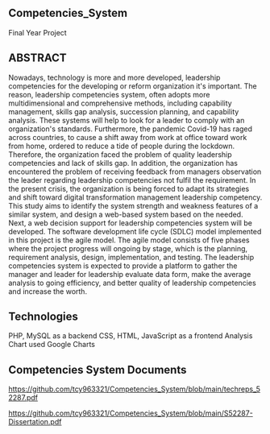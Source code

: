 ## Competencies_System
Final Year Project
 
 ## ABSTRACT
Nowadays, technology is more and more developed, leadership competencies for the developing or reform organization it's important. The reason, leadership competencies system, often adopts more multidimensional and comprehensive methods, including capability management, skills gap analysis, succession planning, and capability 
analysis. These systems will help to look for a leader to comply with an organization's standards. Furthermore, the pandemic Covid-19 has raged across countries, to cause a shift away from work at office toward work from home, ordered to reduce a tide of people during the lockdown. Therefore, the organization faced the problem of quality leadership competencies and lack of skills gap. In addition, the organization has encountered the problem of receiving feedback from managers observation the leader regarding leadership competencies not fulfil the requirement. In the present crisis, the organization is being forced to adapt its strategies and shift toward digital transformation management leadership competency. This study aims to identify the system strength and weakness features of a similar system, and design a web-based system based on the needed. Next, a web decision support for leadership competencies system will be developed. The software development life cycle (SDLC) model implemented in this project is the agile model. The agile model consists of five phases where the project progress will ongoing by stage, which is the planning, requirement analysis, design, implementation, and testing. The leadership competencies system is expected to provide a platform to gather the manager and leader for leadership evaluate data form, make the average analysis to going efficiency, and better quality of leadership competencies and increase the worth.

## Technologies
PHP, MySQL as a backend
CSS, HTML, JavaScript as a frontend
Analysis Chart used Google Charts

## Competencies System Documents
https://github.com/tcy963321/Competencies_System/blob/main/techreps_52287.pdf

https://github.com/tcy963321/Competencies_System/blob/main/S52287-Dissertation.pdf

